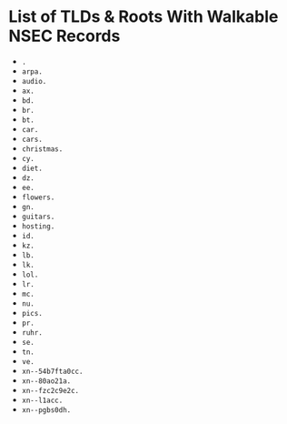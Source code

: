 # List of TLDs & Roots With Walkable NSEC Records

* `.`
* `arpa.`
* `audio.`
* `ax.`
* `bd.`
* `br.`
* `bt.`
* `car.`
* `cars.`
* `christmas.`
* `cy.`
* `diet.`
* `dz.`
* `ee.`
* `flowers.`
* `gn.`
* `guitars.`
* `hosting.`
* `id.`
* `kz.`
* `lb.`
* `lk.`
* `lol.`
* `lr.`
* `mc.`
* `nu.`
* `pics.`
* `pr.`
* `ruhr.`
* `se.`
* `tn.`
* `ve.`
* `xn--54b7fta0cc.`
* `xn--80ao21a.`
* `xn--fzc2c9e2c.`
* `xn--l1acc.`
* `xn--pgbs0dh.`

